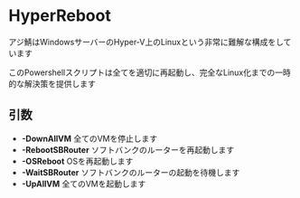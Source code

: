 # HyperReboot

アジ鯖はWindowsサーバーのHyper-V上のLinuxという非常に難解な構成をしています

このPowershellスクリプトは全てを適切に再起動し、完全なLinux化までの一時的な解決策を提供します

## 引数

- **-DownAllVM** 全てのVMを停止します
- **-RebootSBRouter** ソフトバンクのルーターを再起動します
- **-OSReboot** OSを再起動します
- **-WaitSBRouter** ソフトバンクのルーターの起動を待機します
- **-UpAllVM** 全てのVMを起動します
